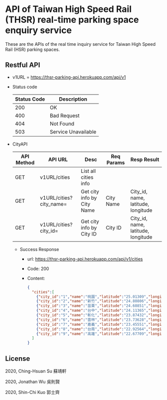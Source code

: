 # API of Taiwan High Speed Rail (THSR) real-time parking space enquiry service 

These are the APIs of the real time inquiry service for Taiwan High Speed Rail (HSR) parking spaces. 

## Restful API

- v1URL = https://thsr-parking-api.herokuapp.com/api/v1

- Status code

  | Status Code | Description         |
  | ----------- | ------------------- |
  | 200         | OK                  |
  | 400         | Bad Request         |
  | 404         | Not Found           |
  | 503         | Service Unavailable |

- CityAPI

  | API Method | API URL                 | Desc                       | Req Params | Resp Result                        |
  | ---------- | ----------------------- | -------------------------- | ---------- | ---------------------------------- |
  | GET        | v1URL/cities            | List all cities info       |            |                                    |
  | GET        | v1URL/cities?city_name= | Get city info by City Name | City Name  | City_id, name, latitude, longitude |
  | GET        | v1URL/cities?city_id=   | Get city info by City ID   | City ID    | City_id, name, latitude, longitude |
  
  - Success Response
  
    - url:  https://thsr-parking-api.herokuapp.com/api/v1/cities
  
    - Code: 200
  
    - Content: 
  
      ```json
      {
        "cities":[
          {"city_id":"1","name":"桃園","latitude":"25.01309","longitude":"121.2152"},
          {"city_id":"2","name":"新竹","latitude":"24.80806","longitude":"121.0404"},
          {"city_id":"3","name":"苗栗","latitude":"24.60851","longitude":"120.8269"},
          {"city_id":"4","name":"台中","latitude":"24.11365","longitude":"120.6157"},
          {"city_id":"5","name":"彰化","latitude":"23.87432","longitude":"120.5724"},
          {"city_id":"6","name":"雲林","latitude":"23.73628","longitude":"120.4143"},
          {"city_id":"7","name":"嘉義","latitude":"23.45551","longitude":"120.3229"},
          {"city_id":"8","name":"台南","latitude":"22.92564","longitude":"120.2863"},
          {"city_id":"9","name":"高雄","latitude":"22.67709","longitude":"120.3074"}
      	]
      }
      ```

## License

2020, Ching-Hsuan Su 蘇靖軒

2020, Jonathan Wu 吳則賢

2020, Shin-Chi Kuo 郭士齊
